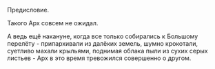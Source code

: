 
Предисловие.

Такого Арх совсем не ожидал.

А ведь ещё накануне, когда все только собирались к Большому перелёту - припархивали из далёких земель, шумно крокотали, суетливо махали крыльями, поднимая облака пыли из сухих серых листьев - Арх в это время тревожился совершенно о другом.
